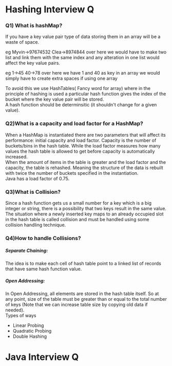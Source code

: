 # Hashing Interview Q
### Q1) What is hashMap?
If you have a key value pair type of data storing them in an array will be a waste of space.

eg  Myvin->97674532 Clea->8974844 over here we would have to make two list and link them with the same index and any alteration in one list would affect the key value pairs.

eg 1->45 40->78 over here we have 1 and 40 as key in an array we would simply have to create extra spaces if using one array

To avoid this we use HashTables( Fancy word for array) where in the principle of hashing is used a particular hash function gives the index of the bucket where the key value pair will be stored.  
A hash function should be determinsitic (it shouldn't change for a given value).

### Q2)What is a capacity and load factor for a HashMap?
When a HashMap is instantiated there are two parameters that will affect its performance: initial capacity and load factor.
Capacity is the number of buckets/bins in the hash table.
While the load factor measures how many values the hash table is allowed to get before capacity is automatically increased.  
When the amount of items in the table is greater and the load factor and the capacity, the table is rehashed. Meaning the structure of the data is rebuilt with twice the number of buckets specified in the instantiation.  
Java has a load factor of 0.75.

### Q3)What is Collision?
Since a hash function gets us a small number for a key which is a big integer or string, there is a possibility that two keys result in the same value. The situation where a newly inserted key maps to an already occupied slot in the hash table is called collision and must be handled using some collision handling technique.

### Q4)How to handle Collisions?
##### Separate Chaining: 
The idea is to make each cell of hash table point to a linked list of records that have same hash function value.
##### Open Addressing: 
In Open Addressing, all elements are stored in the hash table itself. So at any point, size of the table must be greater than or equal to the total number of keys (Note that we can increase table size by copying old data if needed).  
Types of ways     
* Linear Probing
* Quadratic Probing 
* Double Hashing 
# Java Interview Q



